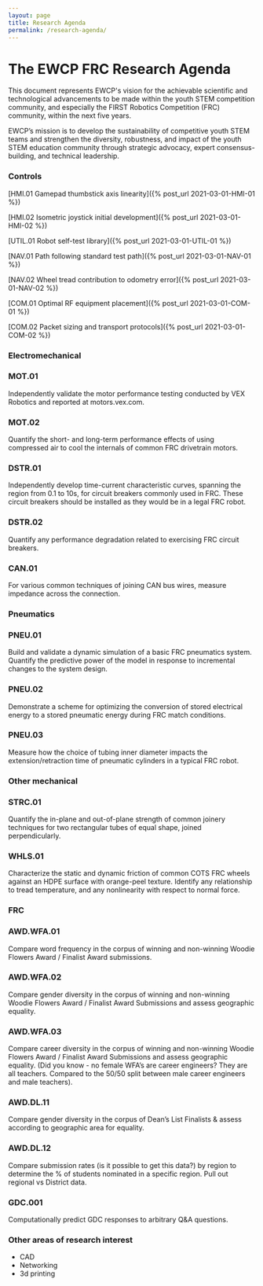 ```yaml
---
layout: page
title: Research Agenda
permalink: /research-agenda/
---
```


# The EWCP FRC Research Agenda
This document represents EWCP's vision for the achievable scientific and technological advancements to be made within the youth STEM competition community, and especially the FIRST Robotics Competition (FRC) community, within the next five years.

EWCP’s mission is to develop the sustainability of competitive youth STEM teams and strengthen the diversity, robustness, and impact of the youth STEM education community through strategic advocacy, expert consensus-building, and technical leadership.

### Controls
[HMI.01 Gamepad thumbstick axis linearity]({% post_url 2021-03-01-HMI-01 %})

[HMI.02 Isometric joystick initial development]({% post_url 2021-03-01-HMI-02 %})

[UTIL.01 Robot self-test library]({% post_url 2021-03-01-UTIL-01 %})

[NAV.01 Path following standard test path]({% post_url 2021-03-01-NAV-01 %})

[NAV.02 Wheel tread contribution to odometry error]({% post_url 2021-03-01-NAV-02 %})

[COM.01 Optimal RF equipment placement]({% post_url 2021-03-01-COM-01 %})

[COM.02 Packet sizing and transport protocols]({% post_url 2021-03-01-COM-02 %})

### Electromechanical
### MOT.01
Independently validate the motor performance testing conducted by VEX Robotics and reported at motors.vex.com.

### MOT.02
Quantify the short- and long-term performance effects of using compressed air to cool the internals of common FRC drivetrain motors.

### DSTR.01
Independently develop time-current characteristic curves, spanning the region from 0.1 to 10s, for circuit breakers commonly used in FRC. These circuit breakers should be installed as they would be in a legal FRC robot.

### DSTR.02
Quantify any performance degradation related to exercising FRC circuit breakers.

### CAN.01
For various common techniques of joining CAN bus wires, measure impedance across the connection.

### Pneumatics
### PNEU.01
Build and validate a dynamic simulation of a basic FRC pneumatics system. Quantify the predictive power of the model in response to incremental changes to the system design.

### PNEU.02
Demonstrate a scheme for optimizing the conversion of stored electrical energy to a stored pneumatic energy during FRC match conditions.

### PNEU.03
Measure how the choice of tubing inner diameter impacts the extension/retraction time of pneumatic cylinders in a typical FRC robot.

### Other mechanical
### STRC.01
Quantify the in-plane and out-of-plane strength of common joinery techniques for two rectangular tubes of equal shape, joined perpendicularly.

### WHLS.01
Characterize the static and dynamic friction of common COTS FRC wheels against an HDPE surface with orange-peel texture. Identify any relationship to tread temperature, and any nonlinearity with respect to normal force.

### FRC
### AWD.WFA.01
Compare word frequency in the corpus of winning and non-winning Woodie Flowers Award / Finalist Award submissions.

### AWD.WFA.02
Compare gender diversity in the corpus of winning and non-winning Woodie Flowers Award / Finalist Award Submissions and assess geographic equality. 

### AWD.WFA.03
Compare career diversity in the corpus of winning and non-winning Woodie Flowers Award / Finalist Award Submissions and assess geographic equality. 
(Did you know - no female WFA’s are career engineers? They are all teachers. Compared to the 50/50 split between male career engineers and male teachers). 

### AWD.DL.11
Compare gender diversity in the corpus of Dean’s List Finalists & assess according to geographic area for equality. 

### AWD.DL.12
Compare submission rates (is it possible to get this data?) by region to determine the % of students nominated in a specific region. 
Pull out regional vs District data.

### GDC.001
Computationally predict GDC responses to arbitrary Q&A questions.

### Other areas of research interest
- CAD
- Networking
- 3d printing
